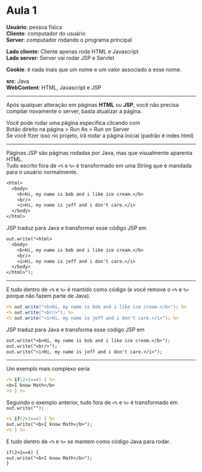 # Aula 1

**Usuário**: pessoa fisica  
**Cliente**: computador do usuário  
**Server**: computador rodando o programa principal  

**Lado cliente**: Cliente apenas roda HTML e Javascript  
**Lado server**: Server vai rodar JSP e Servlet  

**Cookie**: é nada mais que um nome e um valor associado a esse nome.  

**src**: Java  
**WebContent**: HTML, Javascript e JSP  

---

Após qualquer alteração em páginas **HTML** ou **JSP**, você não precisa compilar novamente o server, basta atualizar a página. 

Você pode rodar uma página especifica clicando com  
Botão direito na página > Run As > Run on Server  
Se você fizer isso no projeto, irá rodar a página inicial (padrão é index.html)  

---

Páginas JSP são páginas rodadas por Java, mas que visualmente aparenta HTML.  
Tudo escrito fora de `<%` e `%>` é transformado em uma String que é mandada para o usuário normalmente.    
```JSP
<html>
  <body>
    <b>Hi, my name is bob and i like ice cream.</b>
    <br/>
    <i>Hi, my name is jeff and i don't care.</i>
  </body>
</html>
```
JSP traduz para Java e transformar esse código JSP em
```JSP
out.write("<html>
  <body>
    <b>Hi, my name is bob and i like ice cream.</b>
    <br/>
    <i>Hi, my name is jeff and i don't care.</i>
  </body>
</html>");
```

---

E tudo dentro de `<%` e `%>` é mantido como código (e você remove o `<%` e `%>` porque não fazem parte de Java).    
```JSP
<% out.write("<b>Hi, my name is bob and i like ice cream.</b>"); %>
<% out.write("<br/>"); %>
<% out.write("<i>Hi, my name is jeff and i don't care.</i>"); %>
```
JSP traduz para Java e transforma esse código JSP em
```JSP
out.write("<b>Hi, my name is bob and i like ice cream.</b>");
out.write("<br/>");
out.write("<i>Hi, my name is jeff and i don't care.</i>");
```

---

Um exemplo mais complexo seria  
```JSP
<% if(2+2==4) { %>
<b>I know Math</b>
<% } %>
```
Seguindo o exemplo anterior, tudo fora de `<%` e `%>` é transformado em `out.write("");` 
```JSP
<% if(2+2==4) { %>
out.write("<b>I know Math</b>");
<% } %>
``` 
E tudo dentro de `<%` e `%>` se mantem como código Java para rodar.
```JSP
if(2+2==4) {
out.write("<b>I know Math</b>");
}
``` 

